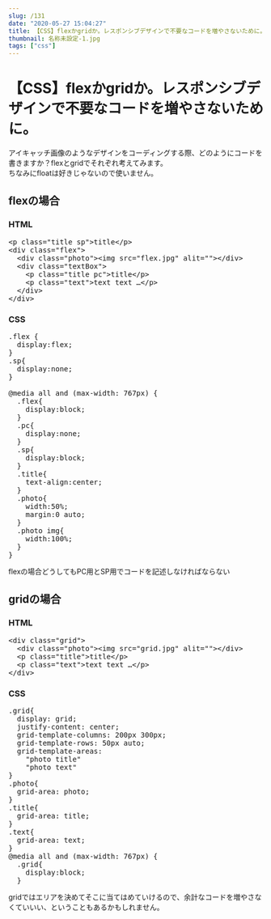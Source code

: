 ```yaml
---
slug: /131
date: "2020-05-27 15:04:27"
title: 【CSS】flexかgridか。レスポンシブデザインで不要なコードを増やさないために。
thumbnail: 名称未設定-1.jpg
tags: ["css"]
---
```

# 【CSS】flexかgridか。レスポンシブデザインで不要なコードを増やさないために。
<!-- wp:paragraph -->
<p>アイキャッチ画像のようなデザインをコーディングする際、どのようにコードを書きますか？flexとgridでそれぞれ考えてみます。<br><span class="fz-14px">ちなみにfloatは好きじゃないので使いません。</span></p>
<!-- /wp:paragraph -->

<!-- wp:heading -->
<h2>flexの場合</h2>
<!-- /wp:heading -->

<!-- wp:heading {"level":3} -->
<h3>HTML</h3>
<!-- /wp:heading -->

<!-- wp:preformatted -->
<pre class="wp-block-preformatted">&lt;p class="title sp">title&lt;/p>
&lt;div class="flex">
  &lt;div class="photo">&lt;img src="flex.jpg" alit="">&lt;/div>
  &lt;div class="textBox">
    &lt;p class="title pc">title&lt;/p>
    &lt;p class="text">text text …&lt;/p>
  &lt;/div>
&lt;/div></pre>
<!-- /wp:preformatted -->

<!-- wp:heading {"level":3} -->
<h3>CSS</h3>
<!-- /wp:heading -->

<!-- wp:preformatted -->
<pre class="wp-block-preformatted">.flex {<br>  display:flex;<br>}<br>.sp{<br>  display:none;<br>}<br><br>@media all and (max-width: 767px) {<br>  .flex{<br>    display:block;<br>  }<br>  .pc{<br>    display:none;<br>  }<br>  .sp{<br>    display:block;<br>  }<br>  .title{<br>    text-align:center;<br>  }<br>  .photo{<br>    width:50%;<br>    margin:0 auto;<br>  }<br>  .photo img{<br>    width:100%;<br>  }<br>}</pre>
<!-- /wp:preformatted -->

<!-- wp:paragraph -->
<p>flexの場合どうしてもPC用とSP用でコードを記述しなければならない</p>
<!-- /wp:paragraph -->

<!-- wp:paragraph -->
<p></p>
<!-- /wp:paragraph -->

<!-- wp:heading -->
<h2>gridの場合</h2>
<!-- /wp:heading -->

<!-- wp:heading {"level":3} -->
<h3>HTML</h3>
<!-- /wp:heading -->

<!-- wp:preformatted -->
<pre class="wp-block-preformatted">&lt;div class="grid">
  &lt;div class="photo">&lt;img src="grid.jpg" alit="">&lt;/div>
  &lt;p class="title">title&lt;/p>
  &lt;p class="text">text text …&lt;/p>
&lt;/div></pre>
<!-- /wp:preformatted -->

<!-- wp:heading {"level":3} -->
<h3>CSS</h3>
<!-- /wp:heading -->

<!-- wp:preformatted -->
<pre class="wp-block-preformatted">.grid{<br>  display: grid;<br>  justify-content: center;<br>  grid-template-columns: 200px 300px;<br>  grid-template-rows: 50px auto;<br>  grid-template-areas:<br>    "photo title"<br>    "photo text"<br>}<br>.photo{<br>  grid-area: photo;<br>}<br>.title{<br>  grid-area: title;<br>}<br>.text{<br>  grid-area: text;<br>}<br>@media all and (max-width: 767px) {<br>  .grid{<br>    display:block;<br>  }</pre>
<!-- /wp:preformatted -->

<!-- wp:paragraph -->
<p>gridではエリアを決めてそこに当てはめていけるので、余計なコードを増やさなくていいい、ということもあるかもしれません。</p>
<!-- /wp:paragraph -->